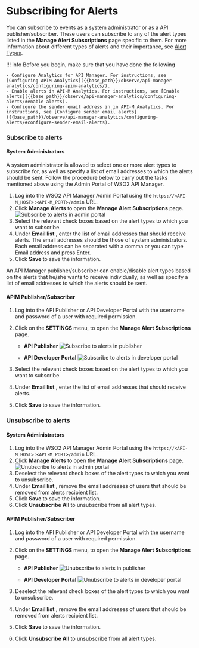 # Subscribing for Alerts

You can subscribe to events as a system administrator or as a API publisher/subscriber. These users can subscribe to any of the alert types listed in the **Manage Alert Subscriptions** page specific to them. For more information about different types of alerts and their importance, see [Alert Types]({{base_path}}/observe/api-manager-analytics/alert-types/).

!!! info
    Before you begin, make sure that you have done the following
    
    - Configure Analytics for API Manager. For instructions, see [Configuring APIM Analytics]({{base_path}}/observe/api-manager-analytics/configuring-apim-analytics/).
    - Enable alerts in API-M Analytics. For instructions, see [Enable alerts]({{base_path}}/observe/api-manager-analytics/configuring-alerts/#enable-alerts).
    - Configure the sender email address in in API-M Analytics. For instructions, see [Configure sender email alerts]({{base_path}}/observe/api-manager-analytics/configuring-alerts/#configure-sender-email-alerts).

### Subscribe to alerts

#### System Administrators

A system administrator is allowed to select one or more alert types to subscribe for, as well as specify a list of email addresses to which the alerts should be sent. Follow the procedure below to carry out the tasks mentioned above using the Admin Portal of WSO2 API Manager.

1.  Log into the WSO2 API Manager Admin Portal using the `https://<API-M_HOST>:<API-M_PORT>/admin` URL.
2.  Click **Manage Alerts** to open the **Manage Alert Subscriptions** page.
    ![Subscribe to alerts in admin portal]({{base_path}}/assets/img/learn/alerts-subscribe-admin-portal.png)
3.  Select the relevant check boxes based on the alert types to which you want to subscribe.
4.  Under **Email list** , enter the list of email addresses that should receive alerts. The email addresses should be those of system administrators. Each email address can be separated with a comma or you can type Email address and press Enter.
5.  Click **Save** to save the information.

An API Manager publisher/subscriber can enable/disable alert types based on the alerts that he/she wants to receive individually, as well as specify a list of email addresses to which the alerts should be sent.

#### APIM Publisher/Subscriber

1.  Log into the API Publisher or API Developer Portal with the username and password of a user with required permission.
2.  Click on the **SETTINGS** menu, to open the **Manage Alert Subscriptions** page.

    - **API Publisher**
    ![Subscribe to alerts in publisher]({{base_path}}/assets/img/learn/alerts-subscribe-publisher.png)
    
    - **API Developer Portal**
    ![Subscribe to alerts in developer portal]({{base_path}}/assets/img/learn/alerts-subscribe-devportal.png)
    
3.  Select the relevant check boxes based on the alert types to which you want to subscribe.
4.  Under **Email list** , enter the list of email addresses that should receive alerts.
5.  Click **Save** to save the information.

### Unsubscribe to alerts

#### System Administrators

1.  Log into the WSO2 API Manager Admin Portal using the `https://<API-M_HOST>:<API-M_PORT>/admin` URL.
2.  Click **Manage Alerts** to open the **Manage Alert Subscriptions** page.
    ![Unubscribe to alerts in admin portal]({{base_path}}/assets/img/learn/alerts-unsubscribe-admin-portal.png)
3.  Deselect the relevant check boxes of the alert types to which you want to unsubscribe.
4.  Under **Email list** , remove the email addresses of users that should be removed from alerts recipient list.
5.  Click **Save** to save the information.
6.  Click **Unsubscribe All** to unsubscribe from all alert types.

#### APIM Publisher/Subscriber

1.  Log into the API Publisher or API Developer Portal with the username and password of a user with required permission.
2.  Click on the **SETTINGS** menu, to open the **Manage Alert Subscriptions** page.

    - **API Publisher**
    ![Unubscribe to alerts in publisher]({{base_path}}/assets/img/learn/alerts-unsubscribe-publisher.png)
    
    - **API Developer Portal**
    ![Unubscribe to alerts in developer portal]({{base_path}}/assets/img/learn/alerts-unsubscribe-devportal.png)
    
3.  Deselect the relevant check boxes of the alert types to which you want to unsubscribe.
4.  Under **Email list** , remove the email addresses of users that should be removed from alerts recipient list.
5.  Click **Save** to save the information.
6.  Click **Unsubscribe All** to unsubscribe from all alert types.
